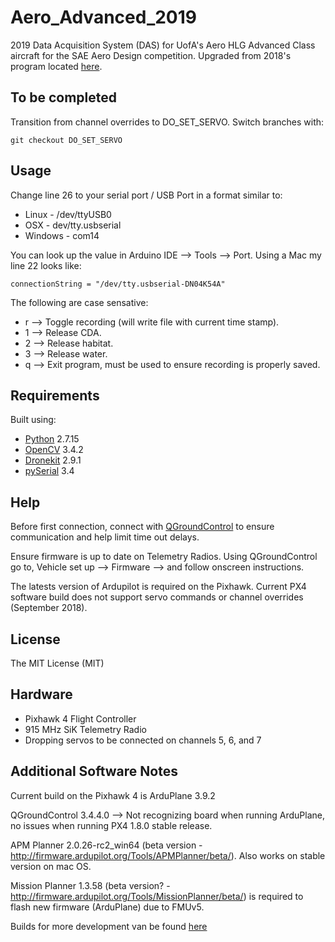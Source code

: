 # Aero_Advanced_2019
2019 Data Acquisition System (DAS) for UofA's Aero HLG Advanced Class aircraft for the SAE Aero Design competition. Upgraded from 2018's program located [here](https://github.com/MarkSherstan/Aero_HLG_Targeting_II).

## To be completed
Transition from channel overrides to DO_SET_SERVO. Switch branches with: 

```
git checkout DO_SET_SERVO
```

## Usage
Change line 26 to your serial port / USB Port in a format similar to:
* Linux - /dev/ttyUSB0
* OSX - dev/tty.usbserial
* Windows - com14

You can look up the value in Arduino IDE --> Tools --> Port. Using a Mac my line 22 looks like:

```
connectionString = "/dev/tty.usbserial-DN04K54A"
```

The following are case sensative:
* r --> Toggle recording (will write file with current time stamp).
* 1 --> Release CDA.
* 2 --> Release habitat.
* 3 --> Release water.
* q --> Exit program, must be used to ensure recording is properly saved.

## Requirements
Built using:
* [Python](https://www.python.org) 2.7.15
* [OpenCV](https://opencv.org) 3.4.2
* [Dronekit](http://python.dronekit.io) 2.9.1
* [pySerial](https://pypi.org/project/pyserial/) 3.4

## Help
Before first connection, connect with [QGroundControl](http://qgroundcontrol.com) to ensure communication and help limit time out delays.

Ensure firmware is up to date on Telemetry Radios. Using QGroundControl go to, Vehicle set up --> Firmware --> and follow onscreen instructions.

The latests version of Ardupilot is required on the Pixhawk. Current PX4 software build does not support servo commands or channel overrides (September 2018).

## License
The MIT License (MIT)

## Hardware
* Pixhawk 4 Flight Controller
* 915 MHz SiK Telemetry Radio
* Dropping servos to be connected on channels 5, 6, and 7

## Additional Software Notes
Current build on the Pixhawk 4 is ArduPlane 3.9.2

QGroundControl 3.4.4.0 --> Not recognizing board when running ArduPlane, no issues when running PX4 1.8.0 stable release.  

APM Planner 2.0.26-rc2_win64 (beta version - http://firmware.ardupilot.org/Tools/APMPlanner/beta/). Also works on stable version on mac OS.

Mission Planner 1.3.58 (beta version? - http://firmware.ardupilot.org/Tools/MissionPlanner/beta/) is required to flash new firmware (ArduPlane) due to FMUv5.

Builds for more development van be found [here](http://firmware.ardupilot.org/)
